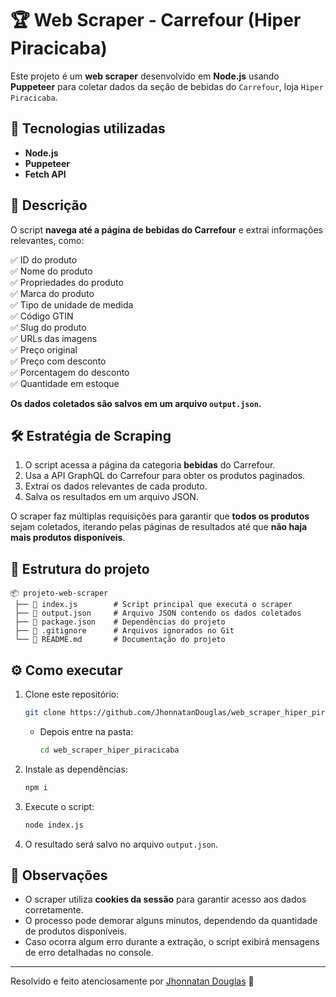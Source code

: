 # 🏆 Web Scraper - Carrefour (Hiper Piracicaba)

Este projeto é um **web scraper** desenvolvido em **Node.js** usando **Puppeteer** para coletar dados da seção de bebidas do `Carrefour`, loja `Hiper Piracicaba`.

## 🚀 Tecnologias utilizadas

- **Node.js**
- **Puppeteer**
- **Fetch API**

## 📌 Descrição

O script **navega até a página de bebidas do Carrefour** e extrai informações relevantes, como:

✅ ID do produto  
✅ Nome do produto  
✅ Propriedades do produto  
✅ Marca do produto  
✅ Tipo de unidade de medida  
✅ Código GTIN  
✅ Slug do produto  
✅ URLs das imagens  
✅ Preço original  
✅ Preço com desconto  
✅ Porcentagem do desconto  
✅ Quantidade em estoque

**Os dados coletados são salvos em um arquivo `output.json`.**

## 🛠️ Estratégia de Scraping

1. O script acessa a página da categoria **bebidas** do Carrefour.
2. Usa a API GraphQL do Carrefour para obter os produtos paginados.
3. Extraí os dados relevantes de cada produto.
4. Salva os resultados em um arquivo JSON.

O scraper faz múltiplas requisições para garantir que **todos os produtos** sejam coletados, iterando pelas páginas de resultados até que **não haja mais produtos disponíveis**.

## 📂 Estrutura do projeto

```
📦 projeto-web-scraper
 ├── 📜 index.js        # Script principal que executa o scraper
 ├── 📜 output.json     # Arquivo JSON contendo os dados coletados
 ├── 📜 package.json    # Dependências do projeto
 ├── 📜 .gitignore      # Arquivos ignorados no Git
 └── 📜 README.md       # Documentação do projeto
```

## ⚙️ Como executar

1.  Clone este repositório:

    ```sh
    git clone https://github.com/JhonnatanDouglas/web_scraper_hiper_piracicaba.git
    ```

    - Depois entre na pasta:

      ```sh
      cd web_scraper_hiper_piracicaba
      ```

2.  Instale as dependências:
    ```sh
    npm i
    ```
3.  Execute o script:
    ```sh
    node index.js
    ```
4.  O resultado será salvo no arquivo `output.json`.

## 📌 Observações

- O scraper utiliza **cookies da sessão** para garantir acesso aos dados corretamente.
- O processo pode demorar alguns minutos, dependendo da quantidade de produtos disponíveis.
- Caso ocorra algum erro durante a extração, o script exibirá mensagens de erro detalhadas no console.

---

Resolvido e feito atenciosamente por [Jhonnatan Douglas](https://github.com/JhonnatanDouglas) 🚀
